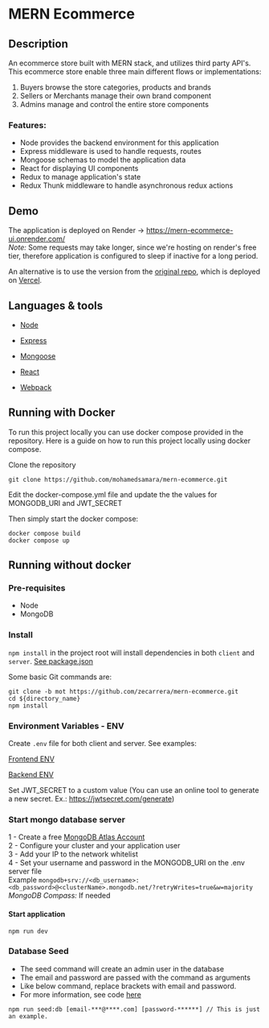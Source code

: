# MERN Ecommerce

## Description

An ecommerce store built with MERN stack, and utilizes third party API's. This ecommerce store enable three main different flows or implementations:

1. Buyers browse the store categories, products and brands
2. Sellers or Merchants manage their own brand component
3. Admins manage and control the entire store components 

### Features:

  * Node provides the backend environment for this application
  * Express middleware is used to handle requests, routes
  * Mongoose schemas to model the application data
  * React for displaying UI components
  * Redux to manage application's state
  * Redux Thunk middleware to handle asynchronous redux actions

## Demo

The application is deployed on Render -> https://mern-ecommerce-ui.onrender.com/  
*Note:* Some requests may take longer, since we're hosting on render's free tier, therefore application is configured to sleep if inactive for a long period. 

An alternative is to use the version from the [original repo](https://github.com/mohamedsamara/mern-ecommerce), which is deployed on [Vercel](https://mern-store-gold.vercel.app).

## Languages & tools

- [Node](https://nodejs.org/en/)

- [Express](https://expressjs.com/)

- [Mongoose](https://mongoosejs.com/)

- [React](https://reactjs.org/)

- [Webpack](https://webpack.js.org/)

## Running with Docker

To run this project locally you can use docker compose provided in the repository. Here is a guide on how to run this project locally using docker compose.

Clone the repository
```
git clone https://github.com/mohamedsamara/mern-ecommerce.git
```

Edit the docker-compose.yml file and update the the values for MONGODB_URI and JWT_SECRET

Then simply start the docker compose:

```
docker compose build
docker compose up
```

## Running without docker

### Pre-requisites

- Node
- MongoDB

### Install

`npm install` in the project root will install dependencies in both `client` and `server`. [See package.json](package.json)

Some basic Git commands are:

```
git clone -b mot https://github.com/zecarrera/mern-ecommerce.git
cd ${directory_name}
npm install
```

### Environment Variables - ENV

Create `.env` file for both client and server. See examples:

[Frontend ENV](client/.env.example)

[Backend ENV](server/.env.example)

Set JWT_SECRET to a custom value (You can use an online tool to generate a new secret. Ex.: https://jwtsecret.com/generate)

### Start mongo database server

1 - Create a free [MongoDB Atlas Account](https://www.mongodb.com/)  
2 - Configure your cluster and your application user  
3 - Add your IP to the network whitelist  
4 - Set your username and password in the MONGODB_URI on the .env server file  
Example `mongodb+srv://<db_username>:<db_password>@<clusterName>.mongodb.net/?retryWrites=true&w=majority`  
*MongoDB Compass:* If needed

#### Start application

```
npm run dev
```

### Database Seed

* The seed command will create an admin user in the database
* The email and password are passed with the command as arguments
* Like below command, replace brackets with email and password. 
* For more information, see code [here](server/utils/seed.js)

```
npm run seed:db [email-***@****.com] [password-******] // This is just an example.
```
